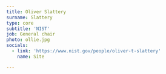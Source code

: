 ```yaml
---
title: Oliver Slattery
surname: Slattery
type: core
subtitle: 'NIST'
job: General chair
photo: ollie.jpg
socials:
  - link: 'https://www.nist.gov/people/oliver-t-slattery'
    name: Site

---
```

